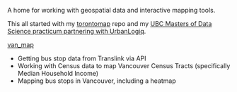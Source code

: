 A home for working with geospatial data and interactive mapping tools.

This all started with my [torontomap](https://github.com/jessimk/torontomap) repo and my [UBC Masters of Data Science practicum partnering with UrbanLogiq](https://twitter.com/leah_hanvey/status/1144419636244447233).

[van_map](https://github.com/jessimk/maps/blob/master/van_map.ipynb)
- Getting bus stop data from Translink via API 
- Working with Census data to map Vancouver Census Tracts (specifically Median Household Income)
- Mapping bus stops in Vancouver, including a heatmap
